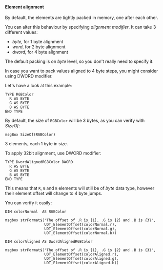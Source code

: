 #### Element alignment

By default, the elements are tightly packed in memory, one after each other.

You can alter this behaviour by specifying *alignment modifier*. It can take 3 different values:
- *byte*, for 1 byte alignment
- *word*, for 2 byte alignment
- *dword*, for 4 byte alignment

The default packing is on *byte* level, so you don't really need to specify it.

In case you want to pack values aligned to 4 byte steps, you might consider using DWORD modifier.

Let's have a look at this example:
```thinbasic
TYPE RGBColor
  R AS BYTE
  G AS BYTE
  B AS BYTE  
END TYPE
```

By default, the size of `RGBColor` will be 3 bytes, as you can verify with *SizeOf*:
```thinbasic
msgBox SizeOf(RGBColor)
```

3 elements, each 1 byte in size.

To apply 32bit alignment, use DWORD modifier:
```thinbasic
TYPE DwordAlignedRGBColor DWORD
  R AS BYTE
  G AS BYTE
  B AS BYTE  
END TYPE
```

This means that `R`, `G` and `B` elements will still be of *byte* data type, however their element offset will change to 4 byte jumps.

You can verify it easily:
```thinbasic
DIM colorNormal  AS RGBColor

msgbox strFormat$("The offset of .R is {1}, .G is {2} and .B is {3}",
                  UDT_ElementOffset(colorNormal.r),
                  UDT_ElementOffset(colorNormal.g),
                  UDT_ElementOffset(colorNormal.b))

DIM colorAligned AS DwordAlignedRGBColor
                  
msgbox strFormat$("The offset of .R is {1}, .G is {2} and .B is {3}",
                  UDT_ElementOffset(colorAligned.r),
                  UDT_ElementOffset(colorAligned.g),
                  UDT_ElementOffset(colorAligned.b))
```
